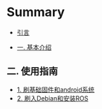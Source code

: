 # Summary

* [引言](README.md)

* [一. 基本介绍](topic/461.md)

## 二. 使用指南
  - [1. 刷基础固件和android系统](topic/462.md)
  - [2. 刷入Debian和安装ROS](topic/483.md)
